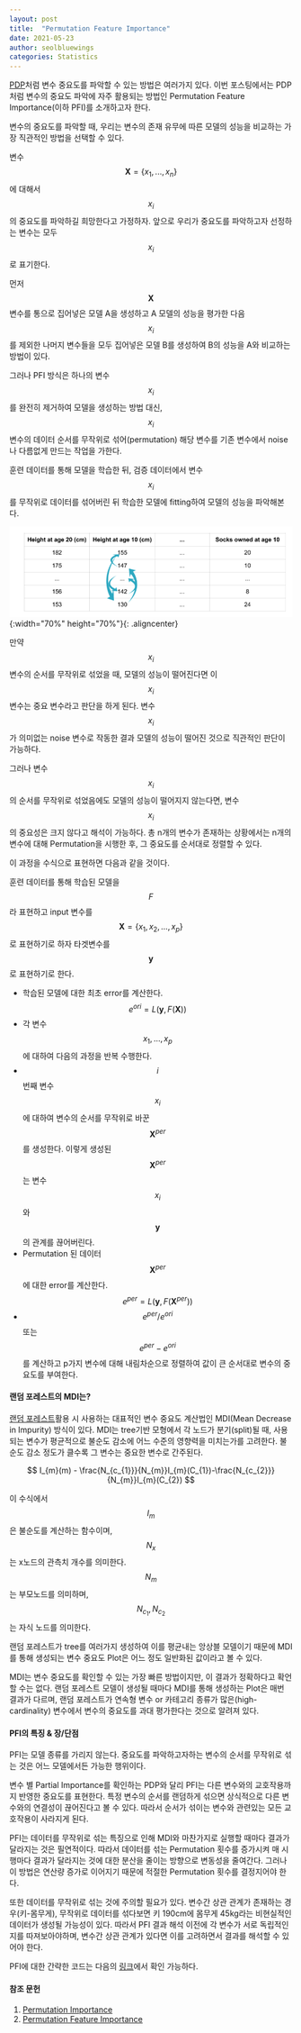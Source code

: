 ```yaml
---
layout: post
title:  "Permutation Feature Importance"
date: 2021-05-23
author: seolbluewings
categories: Statistics
---
```


[PDP](https://seolbluewings.github.io/statistics/2021/05/09/Partial-Dependence-Plot.html)처럼 변수 중요도를 파악할 수 있는 방법은 여러가지 있다. 이번 포스팅에서는 PDP처럼 변수의 중요도 파악에 자주 활용되는 방법인 Permutation Feature Importance(이하 PFI)를 소개하고자 한다.

변수의 중요도를 파악할 때, 우리는 변수의 존재 유무에 따른 모델의 성능을 비교하는 가장 직관적인 방법을 선택할 수 있다.

변수 $$\mathbf{X} = \{x_{1},...,x_{n}\}$$ 에 대해서 $$x_{i}$$의 중요도를 파악하길 희망한다고 가정하자. 앞으로 우리가 중요도를 파악하고자 선정하는 변수는 모두 $$x_{i}$$로 표기한다.

먼저 $$\mathbf{X}$$ 변수를 통으로 집어넣은 모델 A을 생성하고 A 모델의 성능을 평가한 다음 $$x_{i}$$를 제외한 나머지 변수들을 모두 집어넣은 모델 B를 생성하여 B의 성능을 A와 비교하는 방법이 있다.

그러나 PFI 방식은 하나의 변수 $$x_{i}$$ 를 완전히 제거하여 모델을 생성하는 방법 대신, $$x_{i}$$ 변수의 데이터 순서를 무작위로 섞어(permutation) 해당 변수를 기존 변수에서 noise나 다름없게 만드는 작업을 가한다.

훈련 데이터를 통해 모델을 학습한 뒤, 검증 데이터에서 변수 $$x_{i}$$ 를 무작위로 데이터를 섞어버린 뒤 학습한 모델에 fitting하여 모델의 성능을 파악해본다.


![PFI](https://github.com/seolbluewings/seolbluewings.github.io/blob/master/assets/PFI.png?raw=true){:width="70%" height="70%"}{: .aligncenter}

만약 $$x_{i}$$ 변수의 순서를 무작위로 섞었을 때, 모델의 성능이 떨어진다면 이 $$x_{i}$$ 변수는 중요 변수라고 판단을 하게 된다. 변수 $$x_{i}$$가 의미없는 noise 변수로 작동한 결과 모델의 성능이 떨어진 것으로 직관적인 판단이 가능하다.

그러나 변수 $$x_{i}$$의 순서를 무작위로 섞었음에도 모델의 성능이 떨어지지 않는다면, 변수 $$x_{i}$$의 중요성은 크지 않다고 해석이 가능하다. 총 n개의 변수가 존재하는 상황에서는 n개의 변수에 대해 Permutation을 시행한 후, 그 중요도를 순서대로 정렬할 수 있다.

이 과정을 수식으로 표현하면 다음과 같을 것이다.

훈련 데이터를 통해 학습된 모델을 $$F$$라 표현하고 input 변수를 $$\mathbf{X}= \{x_{1},x_{2},...,x_{p}\}$$ 로 표현하기로 하자 타겟변수를 $$\mathbf{y}$$로 표현하기로 한다.

- 학습된 모델에 대한 최초 error를 계산한다.
$$ e^{ori} = L(\mathbf{y},F(\mathbf{X}))$$
- 각 변수 $$x_{1},...,x_{p}$$에 대하여 다음의 과정을 반복 수행한다.
- $$i$$번째 변수 $$x_{i}$$에 대하여 변수의 순서를 무작위로 바꾼 $$\mathbf{X}^{per}$$를 생성한다. 이렇게 생성된 $$\mathbf{X}^{per}$$는 변수 $$x_{i}$$와 $$\mathbf{y}$$의 관계를 끊어버린다.
- Permutation 된 데이터 $$\mathbf{X}^{per}$$에 대한 error를 계산한다.
$$ e^{per} = L(\mathbf{y},F(\mathbf{X}^{per}))$$
- $$e^{per} / e^{ori}$$ 또는 $$ e^{per} - e^{ori} $$ 를 계산하고 p가지 변수에 대해 내림차순으로 정렬하여 값이 큰 순서대로 변수의 중요도를 부여한다.



#### 랜덤 포레스트의 MDI는?

[랜덤 포레스트](https://seolbluewings.github.io/statistics/2020/03/30/Bagging.html)활용 시 사용하는 대표적인 변수 중요도 계산법인 MDI(Mean Decrease in Impurity) 방식이 있다. MDI는 tree기반 모형에서 각 노드가 분기(split)될 때, 사용되는 변수가 평균적으로 불순도 감소에 어느 수준의 영향력을 미치는가를 고려한다. 불순도 감소 정도가 클수록 그 변수는 중요한 변수로 간주된다.

$$
I_{m}(m) - \frac{N_{c_{1}}}{N_{m}}I_{m}(C_{1})-\frac{N_{c_{2}}}{N_{m}}I_{m}(C_{2})
$$

이 수식에서 $$I_{m}$$은 불순도를 계산하는 함수이며, $$N_{x}$$는 x노드의 관측치 개수를 의미한다. $$N_{m}$$는 부모노드를 의미하며, $$N_{c_{1}},N_{c_{2}}$$ 는 자식 노드를 의미한다.

랜덤 포레스트가 tree를 여러가지 생성하여 이를 평균내는 앙상블 모델이기 때문에 MDI를 통해 생성되는 변수 중요도 Plot은 어느 정도 일반화된 값이라고 볼 수 있다.

MDI는 변수 중요도를 확인할 수 있는 가장 빠른 방법이지만, 이 결과가 정확하다고 확언할 수는 없다. 랜덤 포레스트 모델이 생성될 때마다 MDI를 통해 생성하는 Plot은 매번 결과가 다르며, 랜덤 포레스트가 연속형 변수 or 카테고리 종류가 많은(high-cardinality) 변수에서 변수의 중요도를 과대 평가한다는 것으로 알려져 있다.

#### PFI의 특징 & 장/단점

PFI는 모델 종류를 가리지 않는다. 중요도를 파악하고자하는 변수의 순서를 무작위로 섞는 것은 어느 모델에서든 가능한 행위이다.

변수 별 Partial Importance를 확인하는 PDP와 달리 PFI는 다른 변수와의 교호작용까지 반영한 중요도를 표현한다. 특정 변수의 순서를 랜덤하게 섞으면 상식적으로 다른 변수와의 연결성이 끊어진다고 볼 수 있다. 따라서 순서가 섞이는 변수와 관련있는 모든 교호작용이 사라지게 된다.

PFI는 데이터를 무작위로 섞는 특징으로 인해 MDI와 마찬가지로 실행할 때마다 결과가 달라지는 것은 필연적이다. 따라서 데이터를 섞는 Permutation 횟수를 증가시켜 매 시행마다 결과가 달라지는 것에 대한 분산을 줄이는 방향으로 변동성을 줄여간다. 그러나 이 방법은 연산량 증가로 이어지기 때문에 적절한 Permutation 횟수를 결정지어야 한다.

또한 데이터를 무작위로 섞는 것에 주의할 필요가 있다. 변수간 상관 관계가 존재하는 경우(키-몸무게), 무작위로 데이터를 섞다보면 키 190cm에 몸무게 45kg라는 비현실적인 데이터가 생성될 가능성이 있다. 따라서 PFI 결과 해석 이전에 각 변수가 서로 독립적인지를 따져보아야하며, 변수간 상관 관계가 있다면 이를 고려하면서 결과를 해석할 수 있어야 한다.


PFI에 대한 간략한 코드는 다음의 [링크](https://github.com/seolbluewings/Python/blob/master/Partial%20Dependence%20Plot.ipynb)에서 확인 가능하다.

#### 참조 문헌
1. [Permutation Importance](https://www.kaggle.com/dansbecker/permutation-importance) <br>
2. [Permutation Feature Importance](https://christophm.github.io/interpretable-ml-book/feature-importance.html)
